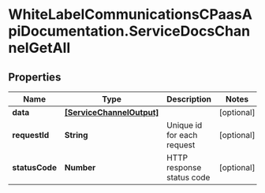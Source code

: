 # WhiteLabelCommunicationsCPaasApiDocumentation.ServiceDocsChannelGetAll

## Properties

Name | Type | Description | Notes
------------ | ------------- | ------------- | -------------
**data** | [**[ServiceChannelOutput]**](ServiceChannelOutput.md) |  | [optional] 
**requestId** | **String** | Unique id for each request | [optional] 
**statusCode** | **Number** | HTTP response status code | [optional] 


